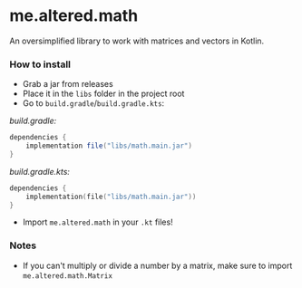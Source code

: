 # me.altered.math
An oversimplified library to work with matrices and vectors in Kotlin.

### How to install
- Grab a jar from releases
- Place it in the `libs` folder in the project root
- Go to `build.gradle`/`build.gradle.kts`:

_build.gradle:_
```groovy
dependencies {
    implementation file("libs/math.main.jar")
}
```

_build.gradle.kts:_
```kotlin
dependencies {
    implementation(file("libs/math.main.jar"))
}
```
- Import `me.altered.math` in your `.kt` files!

### Notes
- If you can't multiply or divide a number by a matrix, make sure to import `me.altered.math.Matrix`